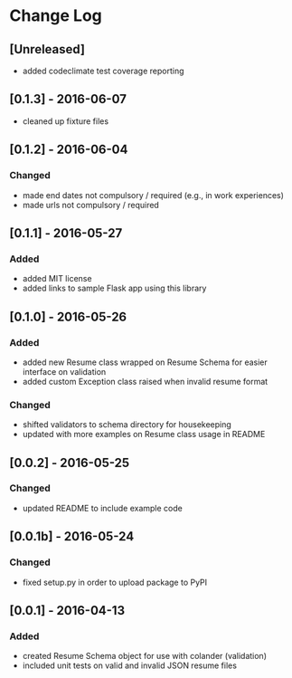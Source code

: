 # Change Log

## [Unreleased]
- added codeclimate test coverage reporting

## [0.1.3] - 2016-06-07
- cleaned up fixture files

## [0.1.2] - 2016-06-04
### Changed
- made end dates not compulsory / required (e.g., in work experiences)
- made urls not compulsory / required

## [0.1.1] - 2016-05-27
### Added
- added MIT license
- added links to sample Flask app using this library

## [0.1.0] - 2016-05-26
### Added
- added new Resume class wrapped on Resume Schema for easier interface on validation
- added custom Exception class raised when invalid resume format

### Changed
- shifted validators to schema directory for housekeeping
- updated with more examples on Resume class usage in README

## [0.0.2] - 2016-05-25
### Changed
- updated README to include example code

## [0.0.1b] - 2016-05-24
### Changed
- fixed setup.py in order to upload package to PyPI

## [0.0.1] - 2016-04-13
### Added
- created Resume Schema object for use with colander (validation)
- included unit tests on valid and invalid JSON resume files
